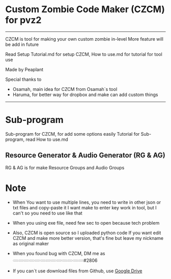 # Custom Zombie Code Maker (CZCM) for pvz2
---
CZCM is tool for making your own custom zombie in-level
More feature will be add in future

Read Setup Tutorial.md for setup CZCM, How to use.md for tutorial for tool use

Made by Peaplant

Special thanks to
* Osamah, main idea for CZCM from Osamah`s tool
* Haruma, for better way for dropbox and make can add custom things

---

# Sub-program

Sub-program for CZCM, for add some options easily
Tutorial for Sub-program, read How to use.md

## Resource Generator & Audio Generator (RG & AG)

RG & AG is for make Resource Groups and Audio Groups

# Note

* When You want to use multiple lines, you need to write in other json or txt files and copy-paste it
  I want make to enter key work in tool, but I can't so you need to use like that

* When you using exe file, need few sec to open because tech problem

* Also, CZCM is open source so I uploaded python code
  If you want edit CZCM and make more better version, that's fine
  but leave my nickname as original maker

* When you found bug with CZCM, DM me as 𓄵𓄶𓄳𓄳𓄶𓄵𓄶𓄳𓄶𓄵𓄳𓄵𓄶#2806

* If you can`t use download files from Github, use [Google Drive](https://drive.google.com/drive/folders/1QJk3kmjBC5pce6Wm5FvTFiisCFb4pztX?usp=sharing)
